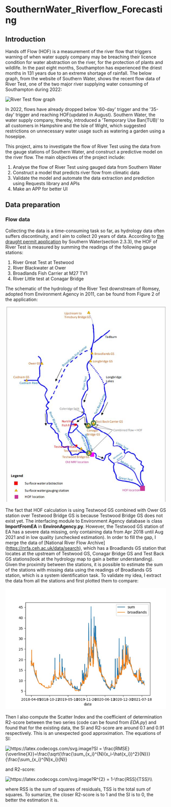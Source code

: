 # SouthernWater_Riverflow_Forecasting
## Introduction
Hands off Flow (HOF) is a measurement of the river flow that triggers warning of when water supply company may be breaching their licence condition for water abstraction on the river, 
for the protection of plants and wildlife. In the past eight months, Southampton has experienced the driest months in 131 years due to an extreme shortage of rainfall. The below graph, from the website of Southern Water,
shows the recent flow data of River Test, one of the two major river supplying water consuming of Southampton during 2022: 

![River Test flow graph](https://www.southernwater.co.uk/media/7398/testriverflowmld.jpg)

In 2022, flows have already dropped below '60-day' trigger and the '35-day' trigger and reaching HOF(updated in August). Southern Water, the water supply company,
thereby, introduced a 'Temporary Use Ban(TUB)' to all customers in Hampshire and the Isle of Wight, which suggested restrictions on unnecessary water usage such as watering a garden using a hosepipe. 

This project, aims to investigate the flow of River Test using the data from the gauge stations of Southern Water, and construct a predictive model
on the river flow. The main objectives of the project include:
1. Analyse the flow of River Test using gauged data from Southern Water 
2. Construct a model that predicts river flow from climatic data
3. Validate the model and automate the data extraction and prediction using Requests library and APIs
4. Make an APP for better UI

## Data preparation
### Flow data
Collecting the data is a time-consuming task so far, as hydrology data often suffers discontinuity, and I aim to collect 20 years of data.
According to [the draught permit application](https://www.southernwater.co.uk/media/7278/11-description_of_the_proposal-1.pdf) by Southern Water(section 2.3.3), the HOF of River Test is measured by summing the readings of the following gauge stations: 
1. River Great Test at Testwood
2. River Blackwater at Ower
3. Broadlands Fish Carrier at M27 TV1
4. River Little test at Conagar Bridge

The schematic of the hydrology of the River Test downstream of Romsey, adopted from Environment Agency in 2011, can be found from Figure 2 of the application: 

![Hydrology map of River Test gauge stations](https://github.com/JZhou3083/SouthernWater_Riverflow_Forcasting/blob/main/plots/Hydrology%20map.jpg?raw=true)

The fact that HOF calculation is using Testwood GS combined with Ower GS station over Testwood Bridge GS is because Testwood Bridge GS does not exist yet. The interfacing module to Environment Agency 
database is class __ImportFromEA__ in __EnvironAgency.py__. However, the Testwood GS station of EA has a severe data missing, only containing data from Apr 2018 until Aug 2021 and in low quality (unchecked estimation). 
In order to fill the gap, I merge the data of [National River Flow Archive] (https://nrfa.ceh.ac.uk/data/search), which has a Broadlands GS station that locates at the upstream of Testwood GS, Conagar Bridge GS and Test Back GS stations(look at the hydrology map to gain a better understanding).
Given the proximity between the stations, it is possible to estimate the sum of the stations with missing data using the readings of Broadlands GS station, which is a system identification task. To validate my idea, I extract the data from all the stations and first plotted them to compare: 

![Broadlands Vs Sum](https://github.com/JZhou3083/SouthernWater_Riverflow_Forcasting/blob/main/plots/Broadlands%20Vs%20Sum_of_Three.jpeg?raw=true)

Then I also compute the Scatter Index and the coefficient of determination R2-score between the two series (code can be found from *EDA.py*) and found that for the existing data, the SI and R2-score are around 0.1 and 0.91 respectively. This is an unexpected good approximation. The equations of SI: 

<img src="https://latex.codecogs.com/svg.image?SI&space;=&space;\frac{RMSE}{\overline{X}}=\frac{\sqrt{\frac{\sum_{x_i}^{N}(x_i-\hat{x_i})^2}{N}}}{\frac{\sum_{x_i}^{N}x_i}{N}}" title="https://latex.codecogs.com/svg.image?SI = \frac{RMSE}{\overline{X}}=\frac{\sqrt{\frac{\sum_{x_i}^{N}(x_i-\hat{x_i})^2}{N}}}{\frac{\sum_{x_i}^{N}x_i}{N}}" />

and R2-score: 

<img src="https://latex.codecogs.com/svg.image?R^{2}&space;=&space;1-\frac{RSS}{TSS}\\&space;" title="https://latex.codecogs.com/svg.image?R^{2} = 1-\frac{RSS}{TSS}\\ " />

where RSS is the sum of squares of residuals, TSS is the total sum of squares. To sumarize, the closer R2-score is to 1 and the SI is to 0, the better the estimation it is. 



[//]: # (## Objectives)

[//]: # (The objective of the project are step-wise:)

[//]: # (1. Data collection and visualization. One of the biggest issue if the incomplete data of flow rate. I will first extract the flow data from [Environment Agency]&#40;https://environment.data.gov.uk/&#41;. Initial investigation on the flow will be conducted, followed by rainfall and temperature data collecting from external resource if neccessary&#40;[met office]&#40;https://www.metoffice.gov.uk/research/climate/maps-and-data/data/index&#41; etc.&#41;)

[//]: # (2. Data quality. Investigating further the data to check the given information. )

[//]: # (3. Data cleansing. )

[//]: # (4. Exploratory Data Analysis)

[//]: # (5. Feature Engineering )

[//]: # (6. Modelling)

[//]: # (7. Store the model and write up a script that $GET$ data from online and predict the flow rate on a daily basis. )

